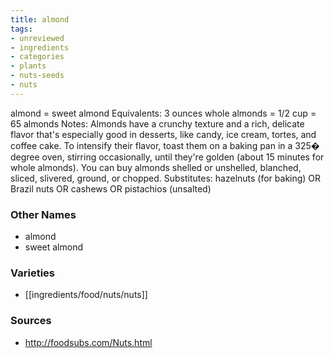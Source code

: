 ```yaml
---
title: almond
tags:
- unreviewed
- ingredients
- categories
- plants
- nuts-seeds
- nuts
---
```

almond = sweet almond Equivalents: 3 ounces whole almonds = 1/2 cup = 65 almonds Notes: Almonds have a crunchy texture and a rich, delicate flavor that's especially good in desserts, like candy, ice cream, tortes, and coffee cake. To intensify their flavor, toast them on a baking pan in a 325� degree oven, stirring occasionally, until they're golden (about 15 minutes for whole almonds). You can buy almonds shelled or unshelled, blanched, sliced, slivered, ground, or chopped. Substitutes: hazelnuts (for baking) OR Brazil nuts OR cashews OR pistachios (unsalted)

### Other Names

* almond
* sweet almond

### Varieties

* [[ingredients/food/nuts/nuts]]

### Sources
* http://foodsubs.com/Nuts.html
